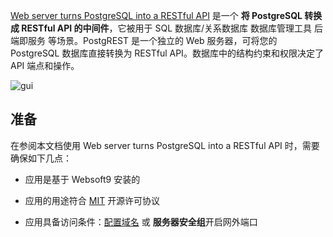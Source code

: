 [Web server turns PostgreSQL into a RESTful API](https://postgrest.org) 是一个 **将 PostgreSQL 转换成 RESTful API 的中间件**，它被用于 SQL 数据库/关系数据库 数据库管理工具 后端即服务  等场景。PostgREST 是一个独立的 Web 服务器，可将您的 PostgreSQL 数据库直接转换为 RESTful API。数据库中的结构约束和权限决定了 API 端点和操作。


![gui](http://libs.websoft9.com/Websoft9/DocsPicture/zh/postgrest/postgrest-gui-websoft9.png)


## 准备

在参阅本文档使用 Web server turns PostgreSQL into a RESTful API 时，需要确保如下几点：

- 应用是基于 Websoft9 安装的

- 应用的用途符合 [MIT](https://opensource.org/licenses/MIT) 开源许可协议

- 应用具备访问条件：[配置域名](./guide/appsetdomain) 或 **服务器安全组**开启网外端口